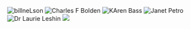 


<div class="tupperware">
<img src="https://www.nasa.gov/wp-content/uploads/2022/06/bill_nelson_small.png" alt="billneLson" />
<img src="https://www.nasa.gov/wp-content/uploads/2023/03/s91-49083-medium.jpg" alt="Charles F Bolden"/>
<img src="https://www.congress.gov/img/member/115_rp_ca_37_bass_karen_200.jpg" alt="KAren Bass"/>
<img src="https://upload.wikimedia.org/wikipedia/commons/thumb/9/91/Janet_E._Petro.jpg/800px-Janet_E._Petro.jpg" alt="Janet Petro"/>
<img src="https://astrobiology.nasa.gov/nai/media/profile-pictures/_laurie-leshin-2c699/laurie-leshin_legacy.jpg.230x0_q85_crop.jpg" alt="Dr Laurie Leshin"/>
<img src="https://pbs.twimg.com/media/GVsF25_akAA7_BN?format=jpg&name=medium" />
</div>